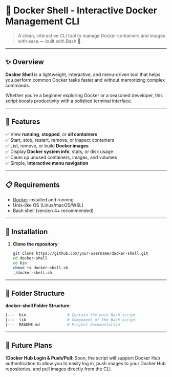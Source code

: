 # 🐳 Docker Shell - Interactive Docker Management CLI

> A clean, interactive CLI tool to manage Docker containers and images with ease — built with Bash 🐚.

---

## ✨ Overview

**Docker Shell** is a lightweight, interactive, and menu-driven tool that helps you perform common Docker tasks faster and without memorizing complex commands.

Whether you're a beginner exploring Docker or a seasoned developer, this script boosts productivity with a polished terminal interface.

---

## 🔧 Features

✅ View **running**, **stopped**, or **all containers**  
✅ Start, stop, restart, remove, or inspect containers  
✅ List, remove, or build **Docker images**  
✅ Display **Docker system info**, stats, or disk usage  
✅ Clean up unused containers, images, and volumes  
✅ Simple, **interactive menu navigation**

---

## 📋 Requirements

- [Docker](https://www.docker.com/products/docker-desktop) installed and running
- Unix-like OS (Linux/macOS/WSL)
- Bash shell (version 4+ recommended)

---


## 🚀 Installation

1. **Clone the repository**:
   ```bash
   git clone https://github.com/your-username/docker-shell.git
   cd docker-shell
   cd bin
   chmod +x docker-shell.sh
   ./docker-shell.sh


---
## 📁 Folder Structure

**docker-shell Folder Structure**:
```bash
|---  bin                  # Contain the main Bash script
|---  lib                  # Component of the Bash script
|---  README.md            # Project documentation
```

---

## 🚧 Future Plans
1**Docker Hub Login & Push/Pull**:
Soon, the script will support Docker Hub authentication to allow you to easily log in, push images to your Docker Hub repositories, and pull images directly from the CLI.


